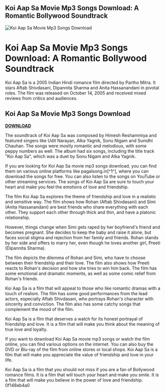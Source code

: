## Koi Aap Sa Movie Mp3 Songs Download: A Romantic Bollywood Soundtrack

 
![Koi Aap Sa Movie Mp3 Songs Download](https://encrypted-tbn1.gstatic.com/images?q=tbn:ANd9GcQms2dRu-pH2aM6pype7yqCyC6lOFCyPIo9szKFUs5I812B08aQSUXVdlk)

 
# Koi Aap Sa Movie Mp3 Songs Download: A Romantic Bollywood Soundtrack
 
Koi Aap Sa is a 2005 Indian Hindi romance film directed by Partho Mitra. It stars Aftab Shivdasani, Dipannita Sharma and Anita Hassanandani in pivotal roles. The film was released on October 14, 2005 and received mixed reviews from critics and audiences.
 
## Koi Aap Sa Movie Mp3 Songs Download


[**DOWNLOAD**](https://www.google.com/url?q=https%3A%2F%2Furluss.com%2F2tKHjd&sa=D&sntz=1&usg=AOvVaw117czrnbqGVa7I5KRVR6qg)

 
The soundtrack of Koi Aap Sa was composed by Himesh Reshammiya and featured singers like Udit Narayan, Alka Yagnik, Sonu Nigam and Sunidhi Chauhan. The songs were mostly romantic and melodious, with some peppy numbers as well. The album had six songs, including the title track "Koi Aap Sa", which was a duet by Sonu Nigam and Alka Yagnik.
 
If you are looking for Koi Aap Sa movie mp3 songs download, you can find them on various online platforms like pagalsong.in[^1^], where you can download the songs for free. You can also listen to the songs on YouTube or other streaming services. The songs of Koi Aap Sa are sure to touch your heart and make you feel the emotions of love and friendship.

The film Koi Aap Sa explores the theme of friendship and love in a realistic and sensitive way. The film shows how Rohan (Aftab Shivdasani) and Simi (Anita Hassanandani) are best friends who share everything with each other. They support each other through thick and thin, and have a platonic relationship.
 
However, things change when Simi gets raped by her boyfriend's friend and becomes pregnant. She decides to keep the baby and raise it alone, but faces social stigma and rejection from her family and friends. Rohan stands by her side and offers to marry her, even though he loves another girl, Preeti (Dipannita Sharma).
 
The film depicts the dilemma of Rohan and Simi, who have to choose between their friendship and their love. The film also shows how Preeti reacts to Rohan's decision and how she tries to win him back. The film has some emotional and dramatic moments, as well as some comic relief from Rohan's friends.
 
Koi Aap Sa is a film that will appeal to those who like romantic dramas with a touch of realism. The film has some good performances from the lead actors, especially Aftab Shivdasani, who portrays Rohan's character with sincerity and conviction. The film also has some catchy songs that complement the mood of the film.
 
Koi Aap Sa is a film that deserves a watch for its honest portrayal of friendship and love. It is a film that will make you think about the meaning of true love and loyalty.

If you want to download Koi Aap Sa movie mp3 songs or watch the film online, you can find various options on the internet. You can also buy the DVD or Blu-ray of the film from online stores or local shops. Koi Aap Sa is a film that will make you appreciate the value of friendship and love in your life.
 
Koi Aap Sa is a film that you should not miss if you are a fan of Bollywood romance films. It is a film that will touch your heart and make you smile. It is a film that will make you believe in the power of love and friendship.
 0f148eb4a0
